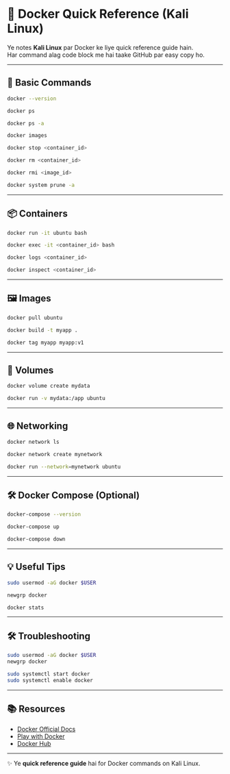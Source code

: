 # 🐳 Docker Quick Reference (Kali Linux)

Ye notes **Kali Linux** par Docker ke liye quick reference guide hain.  
Har command alag code block me hai taake GitHub par easy copy ho.  

---

## 📝 Basic Commands

```bash
docker --version
```

```bash
docker ps
```

```bash
docker ps -a
```

```bash
docker images
```

```bash
docker stop <container_id>
```

```bash
docker rm <container_id>
```

```bash
docker rmi <image_id>
```

```bash
docker system prune -a
```

---

## 📦 Containers

```bash
docker run -it ubuntu bash
```

```bash
docker exec -it <container_id> bash
```

```bash
docker logs <container_id>
```

```bash
docker inspect <container_id>
```

---

## 🖼️ Images

```bash
docker pull ubuntu
```

```bash
docker build -t myapp .
```

```bash
docker tag myapp myapp:v1
```

---

## 💾 Volumes

```bash
docker volume create mydata
```

```bash
docker run -v mydata:/app ubuntu
```

---

## 🌐 Networking

```bash
docker network ls
```

```bash
docker network create mynetwork
```

```bash
docker run --network=mynetwork ubuntu
```

---

## 🛠️ Docker Compose (Optional)

```bash
docker-compose --version
```

```bash
docker-compose up
```

```bash
docker-compose down
```

---

## 💡 Useful Tips

```bash
sudo usermod -aG docker $USER
```

```bash
newgrp docker
```

```bash
docker stats
```

---

## 🛠️ Troubleshooting

```bash
sudo usermod -aG docker $USER
newgrp docker
```

```bash
sudo systemctl start docker
sudo systemctl enable docker
```

---

## 📚 Resources
- [Docker Official Docs](https://docs.docker.com/)
- [Play with Docker](https://labs.play-with-docker.com/)
- [Docker Hub](https://hub.docker.com/)

---

✨ Ye **quick reference guide** hai for Docker commands on Kali Linux.
